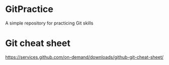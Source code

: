 # GitPractice
A simple repository for practicing Git skills

# Git cheat sheet
https://services.github.com/on-demand/downloads/github-git-cheat-sheet/
